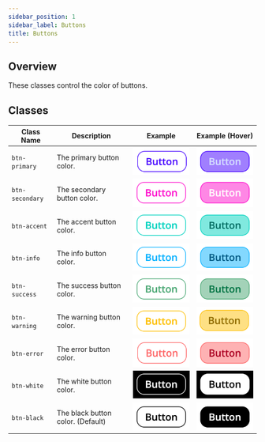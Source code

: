 ```yaml
---
sidebar_position: 1
sidebar_label: Buttons
title: Buttons
---
```


## Overview

These classes control the color of buttons.

## Classes

| Class Name      | Description                       | Example                                      | Example (Hover)                                      |
| --------------- | --------------------------------- | -------------------------------------------- | ---------------------------------------------------- |
| `btn-primary`   | The primary button color.         | ![btn-primary](/img/buttons/primary.png)     | ![btn-primary-hover](/img/buttons/h-primary.png)     |
| `btn-secondary` | The secondary button color.       | ![btn-secondary](/img/buttons/secondary.png) | ![btn-secondary-hover](/img/buttons/h-secondary.png) |
| `btn-accent`    | The accent button color.          | ![btn-accent](/img/buttons/accent.png)       | ![btn-accent-hover](/img/buttons/h-accent.png)       |
| `btn-info`      | The info button color.            | ![btn-info](/img/buttons/info.png)           | ![btn-info-hover](/img/buttons/h-info.png)           |
| `btn-success`   | The success button color.         | ![btn-success](/img/buttons/success.png)     | ![btn-success-hover](/img/buttons/h-success.png)     |
| `btn-warning`   | The warning button color.         | ![btn-warning](/img/buttons/warning.png)     | ![btn-warning-hover](/img/buttons/h-warning.png)     |
| `btn-error`     | The error button color.           | ![btn-error](/img/buttons/error.png)         | ![btn-error-hover](/img/buttons/h-error.png)         |
| `btn-white`     | The white button color.           | ![btn-white](/img/buttons/white.png)         | ![btn-white-hover](/img/buttons/h-white.png)         |
| `btn-black`     | The black button color. (Default) | ![btn-black](/img/buttons/black.png)         | ![btn-black-hover](/img/buttons/h-black.png)         |
